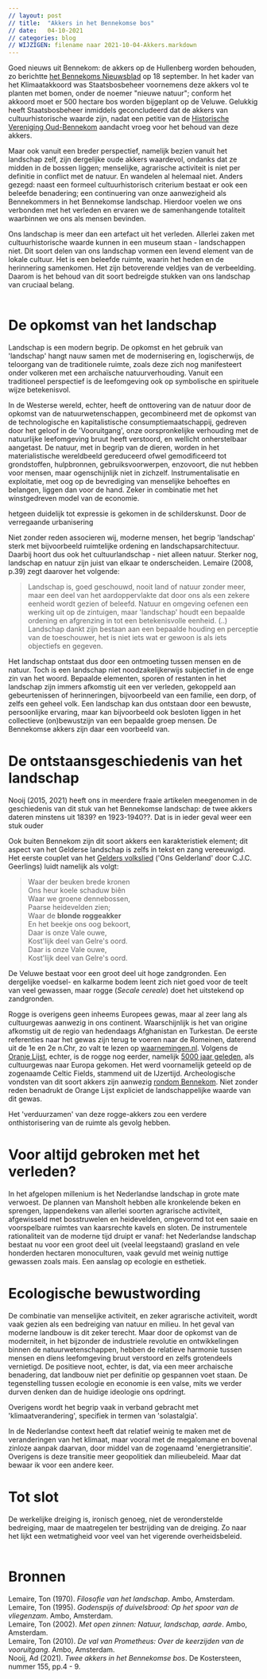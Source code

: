 ```yaml
---
// layout: post
// title:  "Akkers in het Bennekomse bos"
// date:   04-10-2021
// categories: blog
// WIJZIGEN: filename naar 2021-10-04-Akkers.markdown
---
```

Goed nieuws uit Bennekom: de akkers op de Hullenberg worden behouden, zo berichtte [het Bennekoms Nieuwsblad](https://www.bennekomsnieuwsblad.nl/lokaal/natuur-en-milieu/753315/historische-akkers-op-bennekomse-hullenberg-behouden) op 18 september. In het kader van het Klimaatakkoord was Staatsbosbeheer voornemens deze akkers vol te planten met bomen, onder de noemer "nieuwe natuur"; conform het akkoord moet er 500 hectare bos worden bijgeplant op de Veluwe. Gelukkig heeft Staatsbosbeheer inmiddels geconcludeerd dat de akkers van cultuurhistorische waarde zijn, nadat een petitie van de [Historische Vereniging Oud-Bennekom](https://www.oudbennekom.nl/) aandacht vroeg voor het behoud van deze akkers. 
<br/>

Maar ook vanuit een breder perspectief, namelijk bezien vanuit het landschap zelf, zijn dergelijke oude akkers waardevol, ondanks dat ze midden in de bossen liggen; menselijke, agrarische activiteit is niet per definitie in conflict met de natuur. En wandelen al helemaal niet. Anders gezegd: naast een formeel cultuurhistorisch criterium bestaat er ook een beleefde benadering; een continuering van onze aanwezigheid als Bennekommers in het Bennekomse landschap. Hierdoor voelen we ons verbonden met het verleden en ervaren we de samenhangende totaliteit waarbinnen we ons als mensen bevinden. 

Ons landschap is meer dan een artefact uit het verleden. Allerlei zaken met cultuurhistorische waarde kunnen in een museum staan - landschappen niet. Dit soort delen van ons landschap vormen een levend element van de lokale cultuur. Het is een beleefde ruimte, waarin het heden en de herinnering samenkomen. Het zijn betoverende veldjes van de verbeelding. Daarom is het behoud van dit soort bedreigde stukken van ons landschap van cruciaal belang. 
<br/><br/>
# De opkomst van het landschap 
Landschap is een modern begrip. De opkomst en het gebruik van 'landschap' hangt nauw samen met de modernisering en, logischerwijs, de teloorgang van de traditionele ruimte, zoals deze zich nog manifesteert onder volkeren met een archaïsche natuurverhouding. Vanuit een traditioneel perspectief is de leefomgeving ook op symbolische en spirituele wijze betekenisvol. 

In de Westerse wereld, echter, heeft de onttovering van de natuur door de opkomst van de natuurwetenschappen, gecombineerd met de opkomst van de technologische en kapitalistische consumptiemaatschappij, gedreven door het geloof in de 'Vooruitgang', onze oorspronkelijke verhouding met de natuurlijke leefomgeving bruut heeft verstoord, en wellicht onherstelbaar aangetast. De natuur, met in begrip van de dieren, worden in het materialistische wereldbeeld gereduceerd ofwel gemodificeerd tot grondstoffen, hulpbronnen, gebruiksvoorwerpen, enzovoort, die nut hebben voor mensen, maar ogenschijnlijk niet in zichzelf. Instrumentalisatie en exploitatie, met oog op de bevrediging van menselijke behoeftes en belangen, liggen dan voor de hand. Zeker in combinatie met het winstgedreven model van de economie. 


 hetgeen duidelijk tot expressie is gekomen in de schilderskunst. Door de verregaande urbanisering 

Niet zonder reden associeren wij, moderne mensen, het begrip 'landschap' sterk met bijvoorbeeld ruimtelijke ordening en landschapsarchitectuur. Daarbij hoort dus ook het cultuurlandschap - niet alleen natuur. Sterker nog, landschap en natuur zijn juist van elkaar te onderscheiden. Lemaire (2008, p.39) zegt daarover het volgende:

> Landschap is, goed geschouwd, nooit land of natuur zonder meer, maar een deel van het aardoppervlakte dat door ons als een zekere eenheid wordt gezien of beleefd. Natuur en omgeving oefenen een werking uit op de zintuigen, maar 'landschap' houdt een bepaalde ordening en afgrenzing in tot een betekenisvolle eenheid. (..) Landschap dankt zijn bestaan aan een bepaalde houding en perceptie van de toeschouwer, het is niet iets wat er gewoon is als iets objectiefs en gegeven. 

Het landschap ontstaat dus door een ontmoeting tussen mensen en de natuur. Toch is een landschap niet noodzakelijkerwijs subjectief in de enge zin van het woord. Bepaalde elementen, sporen of restanten in het landschap zijn immers afkomstig uit een ver verleden, gekoppeld aan gebeurtenissen of herinneringen, bijvoorbeeld van een familie, een dorp, of zelfs een geheel volk. Een landschap kan dus ontstaan door een bewuste, persoonlijke ervaring, maar kan  bijvoorbeeld ook besloten liggen in het collectieve (on)bewustzijn van een bepaalde groep mensen. De Bennekomse akkers zijn daar een voorbeeld van. 

# De ontstaansgeschiedenis van het landschap
Nooij (2015, 2021) heeft ons in meerdere fraaie artikelen meegenomen in de geschiedenis van dit stuk van het Bennekomse landschap: de twee akkers dateren minstens uit 1839? en 1923-1940??. Dat is in ieder geval weer een stuk ouder 

Ook buiten Bennekom zijn dit soort akkers een karakteristiek element; dit aspect van het Gelderse landschap is zelfs in tekst en zang vereeuwigd. Het eerste couplet van het [Gelders volkslied](https://nl.wikipedia.org/wiki/Gelders_volkslied) ('Ons Gelderland' door C.J.C. Geerlings) luidt namelijk als volgt:

>Waar der beuken brede kronen<br/>
Ons heur koele schaduw biên<br/>
Waar we groene dennebossen,<br/>
Paarse heidevelden zien;<br/>
Waar de **blonde roggeakker<br/>**
En het beekje ons oog bekoort,<br/>
Daar is onze Vale ouwe,<br/>
Kost'lijk deel van Gelre's oord.<br/>
Daar is onze Vale ouwe,<br/>
Kost'lijk deel van Gelre's oord.<br/>

De Veluwe bestaat voor een groot deel uit hoge zandgronden. Een dergelijke voedsel- en kalkarme bodem leent zich niet goed voor de teelt van veel gewassen, maar rogge (*Secale cereale*) doet het uitstekend op zandgronden. 

Rogge is overigens geen inheems Europees gewas, maar al zeer lang als cultuurgewas aanwezig in ons continent. Waarschijnlijk is het van origine afkomstig uit de regio van hedendaags Afghanistan en Turkestan. De eerste referenties naar het gewas zijn terug te voeren naar de Romeinen, daterend uit de 1e en 2e n.Chr, zo valt te lezen op [waarnemingen.nl](https://waarneming.nl/species/7434/). Volgens de [Oranje Lijst](https://deoerakker.cgn.wur.nl/oranjelijst.htm), echter, is de rogge nog eerder, namelijk [5000 jaar geleden](https://edepot.wur.nl/338149), als cultuurgewas naar Europa gekomen. Het werd voornamelijk geteeld op de zogenaamde Celtic Fields, stammend uit de IJzertijd. Archeologische vondsten van dit soort akkers zijn aanwezig [rondom Bennekom](https://hdl.handle.net/21.12142/GEB25177763). Niet zonder reden benadrukt de Orange Lijst expliciet de landschappelijke waarde van dit gewas. 

Het 'verduurzamen' van deze rogge-akkers zou een verdere onthistorisering van de ruimte als gevolg hebben. 

# Voor altijd gebroken met het verleden?
In het afgelopen millenium is het Nederlandse landschap in grote mate verwoest. De plannen van Mansholt hebben alle kronkelende beken en sprengen, lappendekens van allerlei soorten agrarische activiteit, afgewisseld met bosstruwelen en heidevelden, omgevormd tot een saaie en voorspelbare ruimtes van kaarsrechte kavels en sloten. De instrumentele rationaliteit van de moderne tijd druipt er vanaf: het Nederlandse landschap bestaat nu voor een groot deel uit (veelal leegstaand) grasland en vele honderden hectaren monoculturen, vaak gevuld met weinig nuttige gewassen zoals mais. Een aanslag op ecologie en esthetiek. 

# Ecologische bewustwording 
De combinatie van menselijke activiteit, en zeker agrarische activiteit, wordt vaak gezien als een bedreiging van natuur en milieu. In het geval van moderne landbouw is dit zeker terecht. Maar door de opkomst van de moderniteit, in het bijzonder de industriele revolutie en ontwikkelingen binnen de natuurwetenschappen, hebben de relatieve harmonie tussen mensen en diens leefomgeving bruut verstoord en zelfs grotendeels vernietigd. De positieve noot, echter, is dat, via een meer archaische benadering, dat landbouw niet per definitie op gespannen voet staan. De tegenstelling tussen ecologie en economie is een valse, mits we verder durven denken dan de huidige ideologie ons opdringt. 

Overigens wordt het begrip vaak in verband gebracht met 'klimaatverandering', specifiek in termen van 'solastalgia'. 

In de Nederlandse context heeft dat relatief weinig te maken met de veranderingen van het klimaat, maar vooral met de megalomane en bovenal zinloze aanpak daarvan, door middel van de zogenaamd 'energietransitie'. Overigens is deze transitie meer geopolitiek dan milieubeleid. Maar dat bewaar ik voor een andere keer. 





# Tot slot


De werkelijke dreiging is, ironisch genoeg, niet de veronderstelde bedreiging, maar de maatregelen ter bestrijding van de dreiging. Zo naar het lijkt een wetmatigheid voor veel van het vigerende overheidsbeleid. 
<br/><br/>
# Bronnen
Lemaire, Ton (1970). *Filosofie van het landschap*. Ambo, Amsterdam.<br/>
Lemaire, Ton (1995). *Godenspijs of duivelsbrood: Op het spoor van de vliegenzam*. Ambo, Amsterdam.<br/>
Lemaire, Ton (2002). *Met open zinnen: Natuur, landschap, aarde*. Ambo, Amsterdam.<br/>
Lemaire, Ton (2010). *De val van Prometheus: Over de keerzijden van de vooruitgang*. Ambo, Amsterdam.<br/>
Nooij, Ad (2021). *Twee akkers in het Bennekomse bos*. De Kostersteen, nummer 155, pp.4 - 9.





